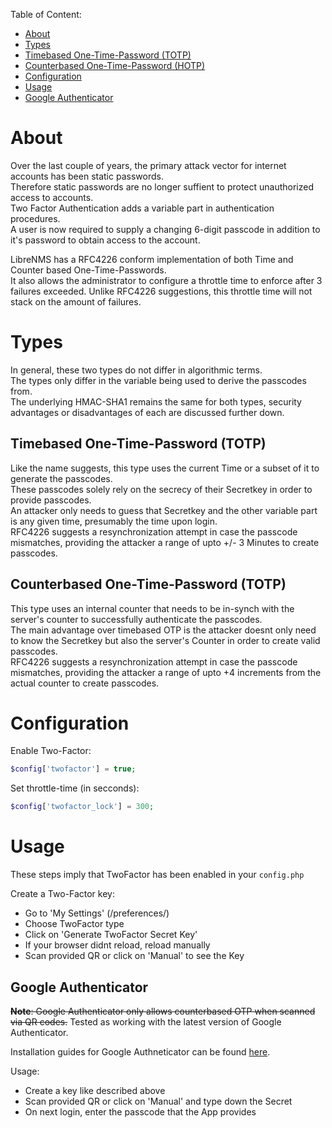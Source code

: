 Table of Content:
- [About](#about)
- [Types](#types)
 - [Timebased One-Time-Password (TOTP)](#totp)
 - [Counterbased One-Time-Password (HOTP)](#hotp)
- [Configuration](#config)
- [Usage](#usage)
 - [Google Authenticator](#usage-google)

# <a name="about">About</a>

Over the last couple of years, the primary attack vector for internet accounts has been static passwords.  
Therefore static passwords are no longer suffient to protect unauthorized access to accounts.  
Two Factor Authentication adds a variable part in authentication procedures.  
A user is now required to supply a changing 6-digit passcode in addition to it's password to obtain access to the account.

LibreNMS has a RFC4226 conform implementation of both Time and Counter based One-Time-Passwords.  
It also allows the administrator to configure a throttle time to enforce after 3 failures exceeded. Unlike RFC4226 suggestions, this throttle time will not stack on the amount of failures.

# <a name="types">Types</a>

In general, these two types do not differ in algorithmic terms.  
The types only differ in the variable being used to derive the passcodes from.  
The underlying HMAC-SHA1 remains the same for both types, security advantages or disadvantages of each are discussed further down.

## <a name="totp">Timebased One-Time-Password (TOTP)</a>

Like the name suggests, this type uses the current Time or a subset of it to generate the passcodes.  
These passcodes solely rely on the secrecy of their Secretkey in order to provide passcodes.  
An attacker only needs to guess that Secretkey and the other variable part is any given time, presumably the time upon login.  
RFC4226 suggests a resynchronization attempt in case the passcode mismatches, providing the attacker a range of upto +/- 3 Minutes to create passcodes.


## <a name="hotp">Counterbased One-Time-Password (TOTP)</a>

This type uses an internal counter that needs to be in-synch with the server's counter to successfully authenticate the passcodes.  
The main advantage over timebased OTP is the attacker doesnt only need to know the Secretkey but also the server's Counter in order to create valid passcodes.  
RFC4226 suggests a resynchronization attempt in case the passcode mismatches, providing the attacker a range of upto +4 increments from the actual counter to create passcodes.

# <a name="config">Configuration</a>

Enable Two-Factor:
```php
$config['twofactor'] = true;
```

Set throttle-time (in secconds):
```php
$config['twofactor_lock'] = 300;
```

# <a name="usage">Usage</a>

These steps imply that TwoFactor has been enabled in your `config.php`

Create a Two-Factor key:
- Go to 'My Settings' (/preferences/)
- Choose TwoFactor type
- Click on 'Generate TwoFactor Secret Key'
- If your browser didnt reload, reload manually
- Scan provided QR or click on 'Manual' to see the Key

## <a name="usage-google">Google Authenticator</a>

~~__Note__: Google Authenticator only allows counterbased OTP when scanned via QR codes.~~ Tested as working with the latest version of Google Authenticator.

Installation guides for Google Authneticator can be found [here](https://support.google.com/accounts/answer/1066447?hl=en).

Usage:
- Create a key like described above
- Scan provided QR or click on 'Manual' and type down the Secret
- On next login, enter the passcode that the App provides

